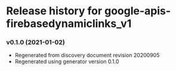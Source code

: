 # Release history for google-apis-firebasedynamiclinks_v1

### v0.1.0 (2021-01-02)

* Regenerated from discovery document revision 20200905
* Regenerated using generator version 0.1.0

